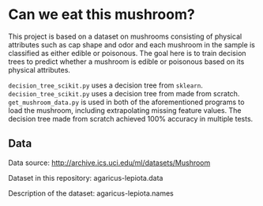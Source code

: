 # Can we eat this mushroom?

This project is based on a dataset on mushrooms consisting of physical
attributes such as cap shape and odor and each mushroom in the
sample is classified as either edible or poisonous. The goal here is to 
train decision trees to predict whether a mushroom is edible or poisonous
based on its physical attributes. 

`decision_tree_scikit.py` uses a decision
tree from `sklearn`. `decision_tree_scikit.py` uses a decision tree from
made from scratch. `get_mushroom_data.py` is used in both of the aforementioned
programs to load the mushroom, including extrapolating missing feature values.
The decision tree made from scratch achieved 100% accuracy in multiple tests.

## Data
Data source: http://archive.ics.uci.edu/ml/datasets/Mushroom

Dataset in this repository: agaricus-lepiota.data

Description of the dataset: agaricus-lepiota.names